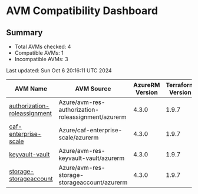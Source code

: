 # AVM Compatibility Dashboard

## Summary

- Total AVMs checked: 4
- Compatible AVMs: 1
- Incompatible AVMs: 3

Last updated: Sun Oct  6 20:16:11 UTC 2024

<style>
  .center {
    text-align: center;
  }
</style>

| AVM Name | AVM Source | AzureRM Version | Terraform Version | Compatibility | Reason | Module Version | AzureRM Constraints |
|----------|------------|-----------------|-------------------|---------------|--------|----------------|---------------------|
| [authorization-roleassignment](https://registry.terraform.io/modules/Azure/avm-res-authorization-roleassignment/azurerm) | Azure/avm-res-authorization-roleassignment/azurerm | 4.3.0 | 1.9.7 | <p style="text-align: center;">❌</p> | Version constraint mismatch | 0.1.0 | ~> 3.71, 4.3.0 |
| [caf-enterprise-scale](https://registry.terraform.io/modules/Azure/caf-enterprise-scale/azurerm) | Azure/caf-enterprise-scale/azurerm | 4.3.0 | 1.9.7 | <div style="text-align: center;"> ❌ </div>| Version constraint mismatch | 6.1.0 | ~> 3.107, 4.3.0 |
| [keyvault-vault](https://registry.terraform.io/modules/Azure/avm-res-keyvault-vault/azurerm) | Azure/avm-res-keyvault-vault/azurerm | 4.3.0 | 1.9.7 | <div style="text-align: center;"> ✅ </div> | Init successful | 0.9.1 | >= 3.71.0, 4.3.0 |
| [storage-storageaccount](https://registry.terraform.io/modules/Azure/avm-res-storage-storageaccount/azurerm) | Azure/avm-res-storage-storageaccount/azurerm | 4.3.0 | 1.9.7 | <p style="text-align: center;">❌</p>| Version constraint mismatch | 0.2.7 | >= 3.114.0, < 4.0.0, 4.3.0 |
